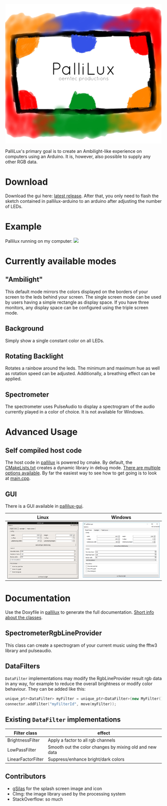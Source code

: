 <p align="center"><img src="pallilux-gui/splash.png"></p>
PalliLux's primary goal is to create an Ambilight-like experience on computers using an Arduino.  
It is, however, also possible to supply any other RGB data.  

# Download
Download the gui here: [latest release](https://github.com/enra64/PalliLux/releases/latest). After that, you only need to flash the sketch contained in pallilux-arduino to an arduino after adjusting the number of LEDs.

# Example
Pallilux running on my computer:
<img src="readme.gif" width="250">

# Currently available modes
## "Ambilight"
This default mode mirrors the colors displayed on the borders of your screen to the leds behind your screen. The single screen mode can be used by users having a simple rectangle as display space. If you have three monitors, any display space can be configured using the triple screen mode.

## Background
Simply show a single constant color on all LEDs.

## Rotating Backlight
Rotates a rainbow around the leds. The minimum and maximum hue as well as rotation speed can be adjusted. Additionally, a breathing effect can be applied.

## Spectrometer
The spectrometer uses PulseAudio to display a spectrogram of the audio currently played in a color of choice. It is not available for Windows.

# Advanced Usage

## Self compiled host code
The host code in [pallilux](pallilux/) is powered by cmake. By default, the [CMakeLists.txt](pallilux/CMakeLists.txt) creates a dynamic library in debug mode. [There are multiple options available](cmake_options.md). By far the easiest way to see how to get going is to look at [main.cpp](pallilux/main.cpp).

## GUI
There is a GUI available in [pallilux-gui](pallilux-gui/).

Linux             |  Windows
:-------------------------:|:-------------------------:
![](gui-lin.jpg)  |  ![](gui-win.JPG)

# Documentation
Use the Doxyfile in [pallilux](pallilux/) to generate the full documentation. [Short info about the classes](class_info.md).

## SpectrometerRgbLineProvider
This class can create a spectrogram of your current music using the fftw3 library and pulseaudio.

## DataFilters
```DataFilter``` implementations may modify the RgbLineProvider result rgb data in any way, for example to reduce the overall brightness or modify color behaviour. They can be added like this:
```c++
unique_ptr<DataFilter> myFilter = unique_ptr<DataFilter>(new MyFilter()));
connector.addFilter("myFilterId", move(myFilter));
```

## Existing ```DataFilter``` implementations
|Filter class|effect|
|------------|------|
|BrightnessFilter|Apply a factor to all rgb channels|
|LowPassFilter|Smooth out the color changes by mixing old and new data|
|LinearFactorFilter|Suppress/enhance bright/dark colors|

## Contributors
* [gSilas](https://github.com/gSilas/) for the splash screen image and icon
* CImg: the image library used by the processing system
* StackOverflow: so much
